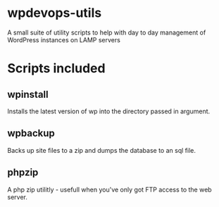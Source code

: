 # wpdevops-utils
A small suite of utility scripts to help with day to day management of WordPress instances on LAMP servers


# Scripts included
## wpinstall
Installs the latest version of wp into the directory passed in argument.

## wpbackup
Backs up site files to a zip and dumps the database to an sql file.

## phpzip
A php zip utilitly - usefull when you've only got FTP access to the web server. 